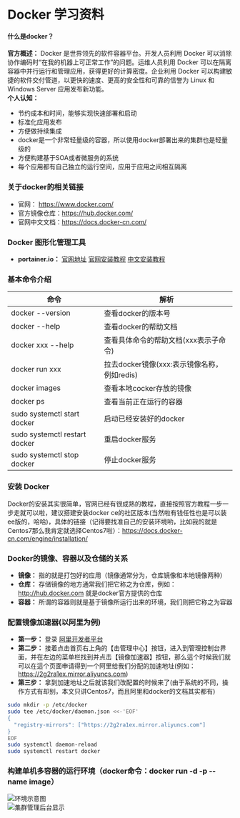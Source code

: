 # Docker 学习资料
#### 什么是docker？
**官方概述：** Docker 是世界领先的软件容器平台。开发人员利用 Docker 可以消除协作编码时“在我的机器上可正常工作”的问题。运维人员利用 Docker 可以在隔离容器中并行运行和管理应用，获得更好的计算密度。企业利用 Docker 可以构建敏捷的软件交付管道，以更快的速度、更高的安全性和可靠的信誉为 Linux 和 Windows Server 应用发布新功能。  
**个人认知：**  
* 节约成本和时间，能够实现快速部署和启动  
* 标准化应用发布 
* 方便做持续集成 
* docker是一个非常轻量级的容器，所以使用docker部署出来的集群也是轻量级的 
* 方便构建基于SOA或者微服务的系统 
* 每个应用都有自己独立的运行空间，应用于应用之间相互隔离 

### 关于docker的相关链接   
* 官网： https://www.docker.com/ 
* 官方镜像仓库：https://hub.docker.com/ 
* 官网中文文档：https://docs.docker-cn.com/  

### Docker 图形化管理工具    
* **portainer.io：**  [官网地址](https://portainer.io/) [官网安装教程](https://portainer.io/install.html)  [中文安装教程](http://blog.51cto.com/ganbing/2083051)  

### 基本命令介绍  

|        命令                      |                解析                                          |
|----------------------------------|--------------------------------------------------------------|
| docker --version                 | 查看docker的版本号                                           |
| docker --help                    | 查看docker的帮助文档                                         |
| docker xxx --help                | 查看具体命令的帮助文档(xxx表示子命令)                        |
| docker run xxx                   | 拉去docker镜像(xxx:表示镜像名称，例如redis)                  |
| docker images                    | 查看本地cocker存放的镜像                                     |
| docker ps                        | 查看当前正在运行的容器                                       |
| sudo systemctl start docker      | 启动已经安装好的docker                                       |
| sudo systemctl restart docker    | 重启docker服务                                               |
| sudo systemctl stop docker       | 停止docker服务                                               |  


### 安装 Docker 
Docker的安装其实很简单，官网已经有很成熟的教程，直接按照官方教程一步一步走就可以啦，建议搭建安装docker ce的社区版本(当然啦有钱任性也是可以装ee版的，哈哈)，具体的链接（记得要找准自己的安装环境哟，比如我的就是Centos7那么我肯定就选择Centos7啦）：https://docs.docker-cn.com/engine/installation/  

### Docker的镜像、容器以及仓储的关系 
* **镜像：** 指的就是打包好的应用（镜像通常分为，仓库镜像和本地镜像两种）  
* **仓库：** 存储镜像的地方通常我们把它称之为仓库，例如：http://hub.docker.com 就是docker官方提供的仓库 
* **容器：** 所谓的容器则就是基于镜像所运行出来的环境，我们则把它称之为容器 

### 配置镜像加速器(以阿里为例)  
* **第一步：** 登录 [阿里开发者平台](https://dev.aliyun.com) 
* **第二步：** 接着点击首页右上角的【击管理中心】按钮，进入到管理控制台界面，并在左边的菜单栏找到并点击【镜像加速器】按钮，那么這个时候我们就可以在這个页面申请得到一个阿里给我们分配的加速地址(例如：https://2g2ra1ex.mirror.aliyuncs.com) 
* **第三步：** 拿到加速地址之后就该我们改配置的时候来了(由于系统的不同，操作方式有却别，本文只讲Centos7，而且阿里和docker的文档其实都有)  
```Bash
sudo mkdir -p /etc/docker
sudo tee /etc/docker/daemon.json <<-'EOF'
{
  "registry-mirrors": ["https://2g2ra1ex.mirror.aliyuncs.com"]
}
EOF
sudo systemctl daemon-reload
sudo systemctl restart docker
```

### 构建单机多容器的运行环境（docker命令：docker run -d -p --name image） 
![环境示意图](https://github-1251498502.cos.ap-chongqing.myqcloud.com/Docker/20180826184415.png)  
![集群管理后台显示](https://github-1251498502.cos.ap-chongqing.myqcloud.com/Docker/20180826212023.png)  







